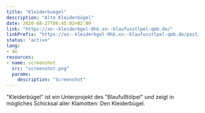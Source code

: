 ```yaml
---
title: "Kleiderbuegel"
description: "Alte Kleiderbügel"
date: 2020-08-27T06:45:02+02:00
link: "https://xn--kleiderbgel-0hb.xn--blaufusstlpel-qmb.de/"
linkPrefix: "https://xn--kleiderbgel-0hb.xn--blaufusstlpel-qmb.de/post/"
status: "active"
lang:
- de
resources:
- name: screenshot
  src: "screenshot.png"
  params:
    description: "Screenshot"
---
```

"Kleiderbügel" ist ein Unterprojekt des "Blaufußtölpel" und zeigt in mögliches Schicksal aller Klamotten: Den Kleiderbügel.

